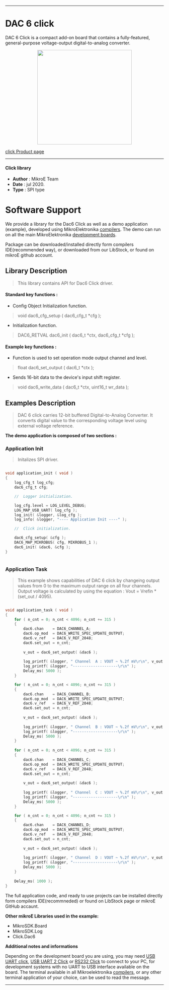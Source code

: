 
---
# DAC 6 click

DAC 6 Click is a compact add-on board that contains a fully-featured, general-purpose voltage-output digital-to-analog converter. 

<p align="center">
  <img src="https://download.mikroe.com/images/click_for_ide/dac6_click.png" height=300px>
</p>

[click Product page](<https://www.mikroe.com/dac-6-click>)

---


#### Click library 

- **Author**        : MikroE Team
- **Date**          : jul 2020.
- **Type**          : SPI type


# Software Support

We provide a library for the Dac6 Click 
as well as a demo application (example), developed using MikroElektronika 
[compilers](http://shop.mikroe.com/compilers). 
The demo can run on all the main MikroElektronika [development boards](http://shop.mikroe.com/development-boards).

Package can be downloaded/installed directly form compilers IDE(recommended way), or downloaded from our LibStock, or found on mikroE github account. 

## Library Description

> This library contains API for Dac6 Click driver.

#### Standard key functions :

- Config Object Initialization function.
> void dac6_cfg_setup ( dac6_cfg_t *cfg ); 
 
- Initialization function.
> DAC6_RETVAL dac6_init ( dac6_t *ctx, dac6_cfg_t *cfg );


#### Example key functions :

- Function is used to set operation mode output channel and level.
> float dac6_set_output ( dac6_t *ctx );
 
- Sends 16-bit data to the device's input shift register.
> void dac6_write_data ( dac6_t *ctx, uint16_t wr_data );


## Examples Description

> DAC 6 click carries 12-bit buffered Digital-to-Analog Converter. It converts digital value 
> to the corresponding voltage level using external voltage reference.

**The demo application is composed of two sections :**

### Application Init 

> Initalizes SPI driver.

```c

void application_init ( void )
{
    log_cfg_t log_cfg;
    dac6_cfg_t cfg;

    //  Logger initialization.

    log_cfg.level = LOG_LEVEL_DEBUG;
    LOG_MAP_USB_UART( log_cfg );
    log_init( &logger, &log_cfg );
    log_info( &logger, "---- Application Init ----" );

    //  Click initialization.

    dac6_cfg_setup( &cfg );
    DAC6_MAP_MIKROBUS( cfg, MIKROBUS_1 );
    dac6_init( &dac6, &cfg );
}
  
```

### Application Task

> This example shows capabilities of DAC 6 click by changeing
> output values from 0 to the maximum output range on all four channels.
> Output voltage is calculated by using the equation : 
> Vout = Vrefin * (set_out / 4095).

```c

void application_task ( void )
{
    for ( n_cnt = 0; n_cnt < 4096; n_cnt += 315 )
    {
        dac6.chan    = DAC6_CHANNEL_A;
        dac6.op_mod  = DAC6_WRITE_SPEC_UPDATE_OUTPUT;
        dac6.v_ref   = DAC6_V_REF_2048;
        dac6.set_out = n_cnt;
        
        v_out = dac6_set_output( &dac6 );
        
        log_printf( &logger, " Channel  A : VOUT ~ %.2f mV\r\n", v_out );
        log_printf( &logger, "--------------------\r\n" );
        Delay_ms( 5000 );
    }

    for ( n_cnt = 0; n_cnt < 4096; n_cnt += 315 )
    {
        dac6.chan    = DAC6_CHANNEL_B;
        dac6.op_mod  = DAC6_WRITE_SPEC_UPDATE_OUTPUT;
        dac6.v_ref   = DAC6_V_REF_2048;
        dac6.set_out = n_cnt;
        
        v_out = dac6_set_output( &dac6 );
        
        log_printf( &logger, " Channel  B : VOUT ~ %.2f mV\r\n", v_out );
        log_printf( &logger, "--------------------\r\n" );
        Delay_ms( 5000 );
    }
    
    for ( n_cnt = 0; n_cnt < 4096; n_cnt += 315 )
    {
        dac6.chan    = DAC6_CHANNEL_C;
        dac6.op_mod  = DAC6_WRITE_SPEC_UPDATE_OUTPUT;
        dac6.v_ref   = DAC6_V_REF_2048;
        dac6.set_out = n_cnt;
        
        v_out = dac6_set_output( &dac6 );
        
        log_printf( &logger, " Channel  C : VOUT ~ %.2f mV\r\n", v_out );
        log_printf( &logger, "--------------------\r\n" );
        Delay_ms( 5000 );
    }

    for ( n_cnt = 0; n_cnt < 4096; n_cnt += 315 )
    {
        dac6.chan    = DAC6_CHANNEL_D;
        dac6.op_mod  = DAC6_WRITE_SPEC_UPDATE_OUTPUT;
        dac6.v_ref   = DAC6_V_REF_2048;
        dac6.set_out = n_cnt;
        
        v_out = dac6_set_output( &dac6 );
        
        log_printf( &logger, " Channel  D : VOUT ~ %.2f mV\r\n", v_out );
        log_printf( &logger, "--------------------\r\n" );
        Delay_ms( 5000 );
    }
    
    Delay_ms( 1000 );
}  

```

The full application code, and ready to use projects can be  installed directly form compilers IDE(recommneded) or found on LibStock page or mikroE GitHub accaunt.

**Other mikroE Libraries used in the example:** 

- MikroSDK.Board
- MikroSDK.Log
- Click.Dac6

**Additional notes and informations**

Depending on the development board you are using, you may need 
[USB UART click](http://shop.mikroe.com/usb-uart-click), 
[USB UART 2 Click](http://shop.mikroe.com/usb-uart-2-click) or 
[RS232 Click](http://shop.mikroe.com/rs232-click) to connect to your PC, for 
development systems with no UART to USB interface available on the board. The 
terminal available in all Mikroelektronika 
[compilers](http://shop.mikroe.com/compilers), or any other terminal application 
of your choice, can be used to read the message.



---
